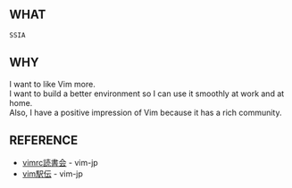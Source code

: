 ## WHAT
`SSIA`

## WHY
I want to like Vim more. <br>
I want to build a better environment so I can use it smoothly at work and at home. <br>
Also, I have a positive impression of Vim because it has a rich community. <br>

## REFERENCE
- [vimrc読書会](https://vim-jp.org/reading-vimrc/) - vim-jp
- [vim駅伝](https://vim-jp.org/ekiden/) - vim-jp
